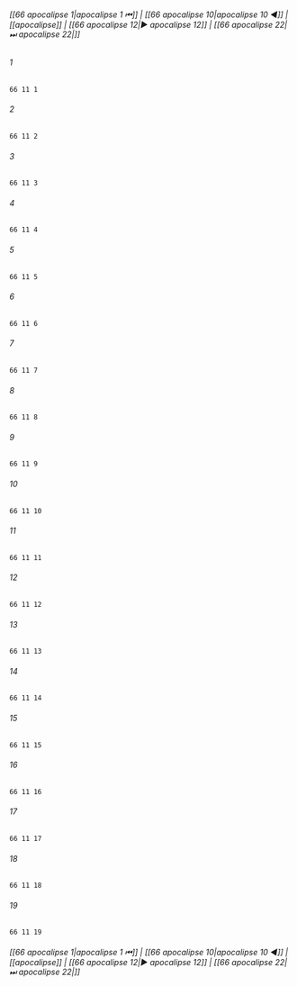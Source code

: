 
###### [[66 apocalipse 1|apocalipse 1 ⏮]] | [[66 apocalipse 10|apocalipse 10 ◀]] | [[apocalipse]] | [[66 apocalipse 12|▶ apocalipse 12]] | [[66 apocalipse 22|⏭ apocalipse 22|]]

###### 1
``` verse
66 11 1 
```
###### 2
``` verse
66 11 2 
```
###### 3
``` verse
66 11 3 
```
###### 4
``` verse
66 11 4 
```
###### 5
``` verse
66 11 5 
```
###### 6
``` verse
66 11 6 
```
###### 7
``` verse
66 11 7 
```
###### 8
``` verse
66 11 8 
```
###### 9
``` verse
66 11 9 
```
###### 10
``` verse
66 11 10 
```
###### 11
``` verse
66 11 11 
```
###### 12
``` verse
66 11 12 
```
###### 13
``` verse
66 11 13 
```
###### 14
``` verse
66 11 14 
```
###### 15
``` verse
66 11 15 
```
###### 16
``` verse
66 11 16 
```
###### 17
``` verse
66 11 17 
```
###### 18
``` verse
66 11 18 
```
###### 19
``` verse
66 11 19 
```

###### [[66 apocalipse 1|apocalipse 1 ⏮]] | [[66 apocalipse 10|apocalipse 10 ◀]] | [[apocalipse]] | [[66 apocalipse 12|▶ apocalipse 12]] | [[66 apocalipse 22|⏭ apocalipse 22|]]

